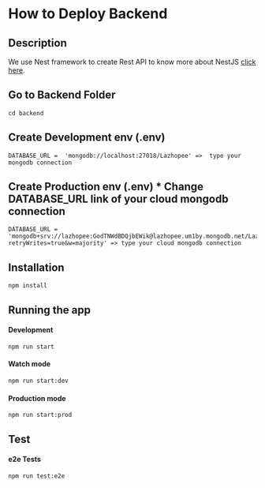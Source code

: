 # How to Deploy Backend

## Description
We use Nest framework to create Rest API to know more about NestJS [click here](https://docs.nestjs.com/).

## Go to Backend Folder
```
cd backend
```
## Create Development env (.env)
```
DATABASE_URL =  'mongodb://localhost:27018/Lazhopee' =>  type your mongodb connection

```
## Create Production env (.env)  * Change DATABASE_URL link of your cloud mongodb connection
```
DATABASE_URL =  'mongodb+srv://lazhopee:GodTNWdBDQjbEWik@lazhopee.um1by.mongodb.net/Lazhopee?retryWrites=true&w=majority' => type your cloud mongodb connection
```
## Installation
```
npm install
```

## Running the app

#### Development
```
npm run start
```
#### Watch mode
```
npm run start:dev
```
#### Production mode
```
npm run start:prod
```

## Test

####  e2e Tests
```
npm run test:e2e
```


